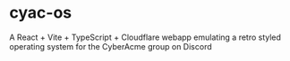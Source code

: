 # cyac-os
A React + Vite + TypeScript + Cloudflare webapp emulating a retro styled operating system for the CyberAcme group on Discord
